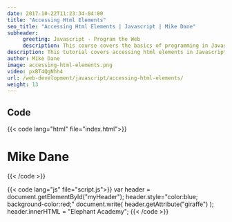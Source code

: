 ```yaml
---
date: 2017-10-22T11:23:34-04:00
title: "Accessing Html Elements"
seo_title: "Accessing Html Elements | Javascript | Mike Dane"
subheader:
     greeting: Javascript - Program the Web
     description: This course covers the basics of programming in Javascript. Work your way through the videos and we'll teach you everything you need to know to make your website more responsive!
description: This tutorial covers accessing html elements in Javascript.
author: Mike Dane
image: accessing-html-elements.png
video: pxBT4QgNhh4
url: /web-development/javascript/accessing-html-elements/
weight: 13
---
```


## Code

{{< code lang="html" file="index.html">}}
<h1 id="myHeader" giraffe="Giraffe Attr">Mike Dane</h1>
<script src="script.js"></script>
{{< /code >}}

{{< code lang="js" file="script.js">}}
var header = document.getElementById("myHeader");
header.style="color:blue; background-color:red;"
document.write( header.getAttribute("giraffe") );
header.innerHTML = "Elephant Academy";
{{< /code >}}